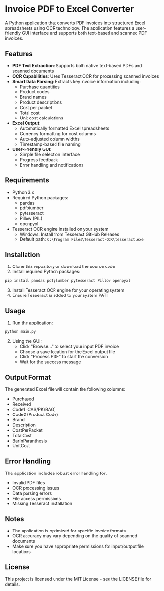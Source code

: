 # Invoice PDF to Excel Converter

A Python application that converts PDF invoices into structured Excel spreadsheets using OCR technology. The application features a user-friendly GUI interface and supports both text-based and scanned PDF invoices.

## Features

- **PDF Text Extraction**: Supports both native text-based PDFs and scanned documents
- **OCR Capabilities**: Uses Tesseract OCR for processing scanned invoices
- **Smart Data Parsing**: Extracts key invoice information including:
  - Purchase quantities
  - Product codes
  - Brand names
  - Product descriptions
  - Cost per packet
  - Total cost
  - Unit cost calculations
- **Excel Output**:
  - Automatically formatted Excel spreadsheets
  - Currency formatting for cost columns
  - Auto-adjusted column widths
  - Timestamp-based file naming
- **User-Friendly GUI**:
  - Simple file selection interface
  - Progress feedback
  - Error handling and notifications

## Requirements

- Python 3.x
- Required Python packages:
  - pandas
  - pdfplumber
  - pytesseract
  - Pillow (PIL)
  - openpyxl
- Tesseract OCR engine installed on your system
  - Windows: Install from [Tesseract GitHub Releases](https://github.com/UB-Mannheim/tesseract/wiki)
  - Default path: `C:\Program Files\Tesseract-OCR\tesseract.exe`

## Installation

1. Clone this repository or download the source code
2. Install required Python packages:

```bash
pip install pandas pdfplumber pytesseract Pillow openpyxl
```

3. Install Tesseract OCR engine for your operating system
4. Ensure Tesseract is added to your system PATH

## Usage

1. Run the application:

```bash
python main.py
```

2. Using the GUI:
   - Click "Browse..." to select your input PDF invoice
   - Choose a save location for the Excel output file
   - Click "Process PDF" to start the conversion
   - Wait for the success message

## Output Format

The generated Excel file will contain the following columns:

- Purchased
- Received
- Code1 (CAS/PK/BAG)
- Code2 (Product Code)
- Brand
- Description
- CostPerPacket
- TotalCost
- BarInParanthesis
- UnitCost

## Error Handling

The application includes robust error handling for:

- Invalid PDF files
- OCR processing issues
- Data parsing errors
- File access permissions
- Missing Tesseract installation

## Notes

- The application is optimized for specific invoice formats
- OCR accuracy may vary depending on the quality of scanned documents
- Make sure you have appropriate permissions for input/output file locations

## License

This project is licensed under the MIT License - see the LICENSE file for details.
